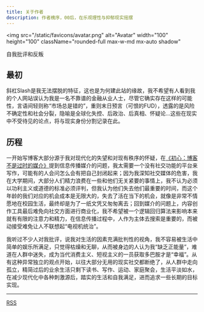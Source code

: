 ```yaml
---
title: 关于作者
description: 作者槐序，00后，在乐观理性与抑郁现实摇摆
---
```


<img
  src="/static/favicons/avatar.png"
  alt="Avatar"
  width="100"
  height="100"
  className="rounded-full max-w-md mx-auto shadow"
></img>

<p className="text-center font-semibold">自我批评和反叛</p>

## 最初

斜杠Slash是我无法摆脱的特征，这也是为何建此站的缘故，我不希望有人看到我的个人网站误认为我是一名不靠谱的金融从业人士，尽管它确实存在这样的可能性，言语间轻则称“市场总是错的”，重则末日预言（可恨的FUD），透露的是风险不确定性和社会分裂，隐喻是全球化失控、后政治、后真相、怀疑论...这些在现实中不受待见的论点，将与现实身份分割记录在此。

## 历程

一开始写博客大部分源于我对现代化的失望和对现有秩序的怀疑，在[《初心：博客不是过时的媒介》](/blog/blogging-is-not-an-obsolete-medium)提到信息传播媒介的问题，我太需要一个没有社交功能的平台来写作，可能有的人会问怎么会有把自己封闭起来；因为我深知社交媒体的危害，我在大学期间，大部分人们精力浪费在一些和他们无关紧要的事情上，我不认为必须以功利主义或道德的标准必须评判，但我认为他们失去他们最重要的时间，而这个年龄的我们对应的机会成本是无限大的，失去了活在当下的机会，就像是非常不情愿地在校园生活，最终却是为了一纸文凭又匆匆离去；回到媒介的问题上，内容创作工具最后难免向社交方面进行商业化，我不希望被一个逻辑回归算法来影响本来就有有限的注意力和精力，在信息传播过程中，人作为主体去搜索是重要的，而被动接受难免让人不联想起“电视机统治”。

我听过不少人对我批评，说我对生活的因素充满批判性的视角，我不容易被生活中简单的娱乐所满足，只觉得枯燥和无聊，从而被身边的人认为我“缺乏正能量”，难道在人群中迷失，成为当代消费主义、短视主义的一员获取多巴胺才是“幸福”。从有这种异常独立的观点开始，以往大部分无用的现实社交都断绝了，从人群中走向孤立，精简过后的业余生活只剩下读书、写作、运动、家庭聚会，生活平淡如水，在减少现代化中各种刺激源后，踏实的生活和自我满足，进而追求一些长期的目标实现。


---

[RSS](/rss)